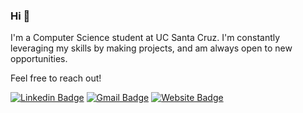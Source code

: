 ### Hi 👋

I'm a Computer Science student at UC Santa Cruz. I'm constantly leveraging my skills by making projects, and am always open to new opportunities.

Feel free to reach out!

[![Linkedin Badge](https://img.shields.io/badge/-Varun_Kanna-blue?style=for-the-badge&logo=Linkedin&logoColor=white)](https://www.linkedin.com/in/varun-kanna/)
[![Gmail Badge](https://img.shields.io/badge/-varunkanna1%40outlook.com-c14438?style=for-the-badge&logo=Gmail&logoColor=white)](mailto:varunkanna1@outlook.com)
[![Website Badge](https://img.shields.io/badge/website-000000?style=for-the-badge&logo=About.me&logoColor=white)](https://varunkanna.me)

<!-- <h2>Tools I use</h2>
<p>
  <img alt="git" src="https://img.shields.io/badge/-Git-0E0903?style=flat-square&logo=git&logoColor=white" />
  <img alt = "Python" src = "https://img.shields.io/badge/-Python-0A18F5?style=flat-square&logo=python"/>
  <img alt="Javascript" src="https://img.shields.io/badge/-javascript-FF9300?style=flat-square&logo=javascript">
  <img alt="React" src="https://img.shields.io/badge/-React-45b8d8?style=flat-square&logo=react&logoColor=white" />
  <img alt="Flask" src="https://img.shields.io/badge/-Flask-F5c1d8?style=flat-square&logo=flask">
</p>

<h2>My Stat's</h2>

[![Varun Kanna's stats](https://github-readme-stats.vercel.app/api?username=varun-kanna&show_icons=true&theme=radical)](https://github.com/anuraghazra/github-readme-stats)
[![Languages](https://github-readme-stats.vercel.app/api/top-langs/?username=varun-kanna&theme=radical&layout=compact&hide=shaderlab,c%23)](https://github.com/anuraghazra/github-readme-stats)

#### I am currently working on: ####
* [Personal Portfolio](https://github.com/varun-kanna/varun-kanna.github.io) -->

<!--
**varun-kanna/varun-kanna** is a ✨ _special_ ✨ repository because its `README.md` (this file) appears on your GitHub profile.

Here are some ideas to get you started:

- 🔭 I’m currently working on ...
- 🌱 I’m currently learning ...
- 👯 I’m looking to collaborate on ...
- 🤔 I’m looking for help with ...
- 💬 Ask me about ...
- 📫 How to reach me: ...
- 😄 Pronouns: ...
- ⚡ Fun fact: ...
-->
